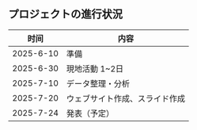 ## プロジェクトの進行状況

| 时间       | 内容                                  |
|------------|---------------------------------------|
| 2025-6-10 | 準備      |
| 2025-6-30 | 現地活動  1~2日    |
| 2025-7-10 | データ整理・分析    |
| 2025-7-20 | ウェブサイト作成、スライド作成    |
| 2025-7-24 | 発表（予定）    |

